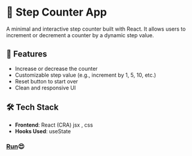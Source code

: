 # 🔢 Step Counter App

A minimal and interactive step counter built with React. It allows users to increment or decrement a counter by a dynamic step value.

## 🚀 Features

- Increase or decrease the counter
- Customizable step value (e.g., increment by 1, 5, 10, etc.)
- Reset button to start over
- Clean and responsive UI

## 🛠️ Tech Stack

- **Frontend**: React (CRA) jsx , css
- **Hooks Used**: useState
### [Run](https://version2-tau.vercel.app/)😍
